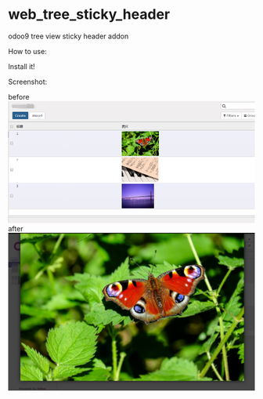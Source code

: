 # web_tree_sticky_header
odoo9 tree view sticky header addon

How to use:

Install it!

Screenshot:


before
![screenshot-1.png](static/description/screenshot-1.png)
after
![screenshot-2.png](static/description/screenshot-2.png)
